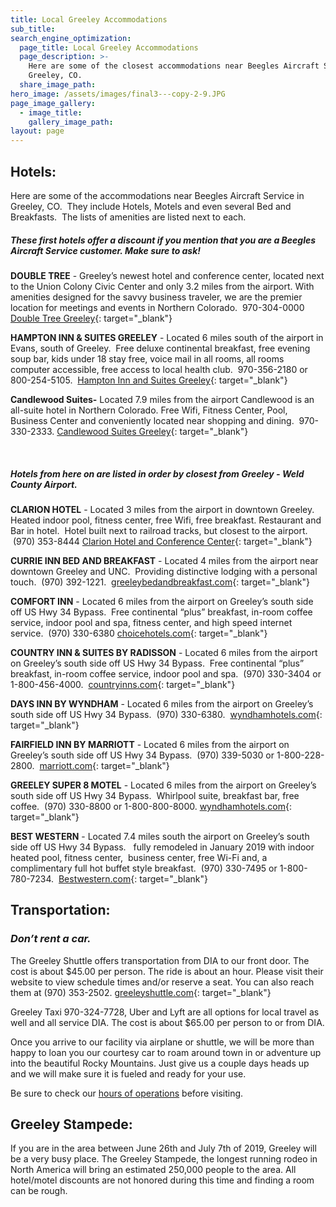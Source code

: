 ```yaml
---
title: Local Greeley Accommodations
sub_title:
search_engine_optimization:
  page_title: Local Greeley Accommodations
  page_description: >-
    Here are some of the closest accommodations near Beegles Aircraft Service in
    Greeley, CO.
  share_image_path:
hero_image: /assets/images/final3---copy-2-9.JPG
page_image_gallery:
  - image_title:
    gallery_image_path:
layout: page
---
```


## Hotels:

Here are some of the accommodations near Beegles Aircraft Service in Greeley, CO.&nbsp; They include Hotels, Motels and even several Bed and Breakfasts.&nbsp; The lists of amenities are listed next to each.&nbsp;

##### These first hotels offer a discount if you mention that you are a Beegles Aircraft Service customer. Make sure to ask\!&nbsp; &nbsp; &nbsp; &nbsp; &nbsp; &nbsp; &nbsp; &nbsp; &nbsp; &nbsp; &nbsp; &nbsp; &nbsp; &nbsp; &nbsp; &nbsp; &nbsp; &nbsp; &nbsp; &nbsp; &nbsp; &nbsp; &nbsp; &nbsp; &nbsp; &nbsp; &nbsp;

**DOUBLE TREE**&nbsp;- Greeley’s newest hotel and conference center, located next to the Union Colony Civic Center and only 3.2 miles from the airport. With amenities designed for the savvy business traveler, we are the premier location for meetings and events in Northern Colorado.&nbsp; 970-304-0000&nbsp; [Double Tree Greeley](https://doubletree3.hilton.com/en/hotels/colorado/doubletree-by-hilton-greeley-at-lincoln-park-DENGCDT/index.html){: target="_blank"}

**HAMPTON INN & SUITES GREELEY**&nbsp;- Located 6 miles south of the airport in Evans, south of Greeley.&nbsp; Free deluxe continental breakfast, free evening soup bar, kids under 18 stay free, voice mail in all rooms, all rooms computer accessible, free access to local health club.&nbsp; 970-356-2180 or 800-254-5105.&nbsp; [Hampton Inn and Suites Greeley](https://hamptoninn3.hilton.com/en/hotels/colorado/hampton-inn-and-suites-greeley-GXYCOHX/index.html?SEO_id=GMB-HP-GXYCOHX){: target="_blank"}

**Candlewood Suites-** Located 7.9 miles from the airport Candlewood is an all-suite hotel in Northern Colorado. Free Wifi, Fitness Center, Pool, Business Center and conveniently located near shopping and dining.&nbsp; 970-330-2333.&nbsp;[Candlewood Suites Greeley](https://www.ihg.com/candlewood/hotels/us/en/greeley/gxygr/hoteldetail?cm_mmc=GoogleMaps-_-CW-_-US-_-GXYGR){: target="_blank"}

&nbsp;

##### Hotels from here on are listed in order by closest from Greeley - Weld County Airport.&nbsp; &nbsp; &nbsp; &nbsp; &nbsp; &nbsp; &nbsp; &nbsp; &nbsp; &nbsp; &nbsp; &nbsp; &nbsp; &nbsp; &nbsp; &nbsp; &nbsp; &nbsp; &nbsp; &nbsp; &nbsp; &nbsp; &nbsp; &nbsp; &nbsp; &nbsp; &nbsp; &nbsp; &nbsp; &nbsp; &nbsp; &nbsp; &nbsp; &nbsp; &nbsp; &nbsp; &nbsp; &nbsp; &nbsp; &nbsp; &nbsp; &nbsp; &nbsp; &nbsp; &nbsp; &nbsp; &nbsp; &nbsp; &nbsp; &nbsp; &nbsp; &nbsp; &nbsp; &nbsp;

**CLARION HOTEL**&nbsp;- Located 3 miles from the airport in downtown Greeley.&nbsp; Heated indoor pool, fitness center, free Wifi, free breakfast. Restaurant and Bar in hotel.&nbsp; Hotel built next to railroad tracks, but closest to the airport.&nbsp; &nbsp;(970) 353-8444 [Clarion Hotel and Conference Center](https://www.choicehotels.com/colorado/greeley/clarion-hotels/co229?source=gyxt){: target="_blank"}

**CURRIE INN BED AND BREAKFAST**&nbsp;- Located 4 miles from the airport near downtown Greeley and UNC.&nbsp; Providing distinctive lodging with a personal touch.&nbsp; (970) 392-1221. &nbsp;[greeleybedandbreakfast.com](http://www.greeleybedandbreakfast.com/){: target="_blank"}

**COMFORT INN**&nbsp;- Located 6 miles from the airport on Greeley’s south side off US Hwy 34 Bypass.&nbsp; Free continental “plus” breakfast, in-room coffee service, indoor pool and spa, fitness center, and high speed internet service.&nbsp; (970) 330-6380 [choicehotels.com](https://www.choicehotels.com/colorado/greeley/comfort-inn-hotels/co182?source=gyxt){: target="_blank"}

**COUNTRY INN & SUITES BY RADISSON**&nbsp;- Located 6 miles from the airport on Greeley’s south side off US Hwy 34 Bypass.&nbsp; Free continental “plus” breakfast, in-room coffee service, indoor pool and spa.&nbsp; (970) 330-3404 or 1-800-456-4000. &nbsp;[countryinns.com](https://www.countryinns.com/greeley-hotel-co-80631/cogreele?s_cid=os.amer-us-cis-COGREELE-gmb){: target="_blank"}

**DAYS INN BY WYNDHAM**&nbsp;- Located 6 miles from the airport on Greeley’s south side off US Hwy 34 Bypass.&nbsp; (970) 330-6380. &nbsp;[wyndhamhotels.com](https://www.wyndhamhotels.com/days-inn/greeley-colorado/days-inn-greeley/overview?CID=LC:DI:20160927:RIO:Local:SM-dimotn){: target="_blank"}

**FAIRFIELD INN BY MARRIOTT**&nbsp;- Located 6 miles from the airport on Greeley’s south side off US Hwy 34 Bypass.&nbsp; (970) 339-5030 or 1-800-228-2800. &nbsp;[marriott.com](https://www.marriott.com/hotels/travel/ftcgr-fairfield-inn-and-suites-greeley/?scid=bb1a189a-fec3-4d19-a255-54ba596febe2){: target="_blank"}

**GREELEY SUPER 8 MOTEL**&nbsp;- Located 6 miles from the airport on Greeley’s south side off US Hwy 34 Bypass.&nbsp; Whirlpool suite, breakfast bar, free coffee.&nbsp; (970) 330-8800 or 1-800-800-8000. [wyndhamhotels.com](https://www.wyndhamhotels.com/super-8/greeley-colorado/super-8-greeley/overview?CID=LC:SE::GGL:RIO:National:08004&amp;iata=00065402){: target="_blank"}

**BEST WESTERN**&nbsp;- Located 7.4 miles south the airport on Greeley’s south side off US Hwy 34 Bypass.&nbsp; &nbsp;fully remodeled in January 2019 with indoor heated pool, fitness center, &nbsp;business center, free Wi-Fi and, a complimentary full hot buffet style breakfast.&nbsp; (970) 330-7495 or 1-800-780-7234. &nbsp;[Bestwestern.com](https://www.bestwestern.com/en_US/book/hotels-in-greeley/best-western-greeley/propertyCode.06193.html){: target="_blank"}

## Transportation:

### *Don’t rent a car.*

The Greeley Shuttle offers transportation from DIA to our front door. The cost is about $45.00 per person. The ride is about an hour. Please visit their website to view schedule times and/or reserve a seat. You can also reach them at (970) 353-2502.&nbsp;[greeleyshuttle.com](http://www.greeleyshuttle.com/){: target="_blank"}

Greeley Taxi 970-324-7728, Uber and Lyft are all options for local travel as well and all service DIA. The cost is about $65.00 per person to or from DIA.

Once you arrive to our facility via airplane or shuttle, we will be more than happy to loan you our courtesy car to roam around town in or adventure up into the beautiful Rocky Mountains. Just give us a couple days heads up and we will make sure it is fueled and ready for your use.

Be sure to check our [hours of operations](/hours-of-operations/) before visiting.&nbsp;

## Greeley Stampede:

If you are in the area between June 26th and July 7th of 2019, Greeley will be a very busy place. The Greeley Stampede, the longest running rodeo in North America will bring an estimated 250,000 people to the area. All hotel/motel discounts are not honored during this time and finding a room can be rough.

&nbsp;